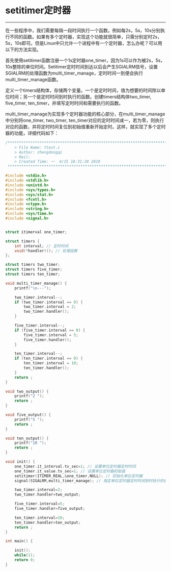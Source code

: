 # setitimer定时器

------

在一些程序中，我们需要每隔一段时间执行一个函数。例如每2s，5s，10s分别执行不同的函数。如果有多个定时器，实现这个功能就很简单，只需分别定时2s，5s，10s即可。但是Linux中只允许一个进程中有一个定时器，怎么办呢？可以用以下的方法实现。

首先使用setitimer函数注册一个1s定时器one_timer，因为1s可以作为被2s，5s，10s整除的单位时间。Setitimer定时时间到达以后会产生SGIALRM信号，设置SGIALRM的处理函数为multi_timer_manage，定时时间一到便会执行multi_timer_manage函数。

定义一个timers结构体，存储两个变量。一个是定时时间，值为想要的时间除以单位时间；另一个是定时时间到时执行的函数。创建timers结构体two_timer, five_timer, ten_timer，并填写定时时间和需要执行的函数。

multi_timer_manage为实现多个定时器功能的核心部分，在multi_timer_manage中分别将one_timer, two_timer, ten_timer对应的定时时间减一，若为零，则执行对应的函数，并将定时时间复位到初始值重新开始定时。这样，就实现了多个定时器的功能，详细代码如下：

```c
/*************************************************************************
	> File Name: ttest.c
	> Author: zhengdongqi
	> Mail: 
	> Created Time: 一  4/15 18:31:28 2019
 ************************************************************************/

#include <stdio.h>
#include <stdlib.h>
#include <unistd.h>
#include <sys/types.h>
#include <sys/stat.h>
#include <fcntl.h>
#include <ctype.h>
#include <string.h>
#include <sys/time.h>
#include <signal.h>


struct itimerval one_timer;

struct timers {
    int interval; // 定时时间
    void(*handler)(); // 处理函数
};

struct timers two_timer;
struct timers five_timer;
struct timers ten_timer;

void multi_timer_manage() {
    printf("\n---");

    two_timer.interval--;
    if (two_timer.interval == 0) {
        two_timer.interval = 2;
        two_timer.handler();
    }

    five_timer.interval--;
    if (five_timer.interval == 0) {
        five_timer.interval = 5;
        five_timer.handler();
    }

    ten_timer.interval--;
    if (ten_timer.interval == 0) {
        ten_timer.interval = 10;
        ten_timer.handler();
    }
    return ;
}

void two_output() {
    printf("2 ");
    return ;
}

void five_output() {
    printf("5 ");
    return ;
}

void ten_output() {
    printf("10 ");
    return ;
}

void init() {
    one_timer.it_interval.tv_sec=1; // 设置单位定时器定时时间
    one_timer.it_value.tv_sec=1; // 设置单位定时器初始值
    setitimer(ITIMER_REAL,&one_timer,NULL); // 初始化单位定时器
    signal(SIGALRM,multi_timer_manage); // 指定单位定时器定时时间到时执行的函数

    two_timer.interval=2;
    two_timer.handler=two_output;

    five_timer.interval=5;
    five_timer.handler=five_output;

    ten_timer.interval=10;
    ten_timer.handler=ten_output;
    return ;
}

int main() {

    init();
    while(1);
    return 0;
}
```

